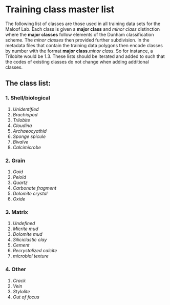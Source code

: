 # Training class master list
The following list of classes are those used in all training data sets for the Maloof Lab. Each class is given a **major class** and *minor class* distinction where the **major classes** follow elements of the Dunham classification scheme. The *minor classes* then provided further subdivision. In the metadata files that contain the training data polygons then encode classes by number with the format **major class**.*minor class*. So for instance, a Trilobite would be 1.3. These lists should be iterated and added to such that the codes of existing classes do not change when adding additional classes.

## The class list:

### 1. **Shell/biological**
1. *Unidentified*
2. *Brachiopod*
3. *Trilobite*
4. *Cloudina*
5. *Archaeocyathid*
6. *Sponge spicule*
7. *Bivalve*
8. *Calcimicrobe*


### 2. **Grain**
1. *Ooid*
2. *Peloid*
3. *Quartz*
4. *Carbonate fragment*
5. *Dolomite crystal*
6. *Oxide*


### 3. **Matrix**
1. *Undefined*
1. *Micrite mud*
2. *Dolomite mud*
3. *Siliciclastic clay*
4. *Cement*
5. *Recrystalized calcite*
6. *microbial texture*

### 4. **Other**
1. *Crack*
2. *Vein*
3. *Stylolite*
4. *Out of focus*
